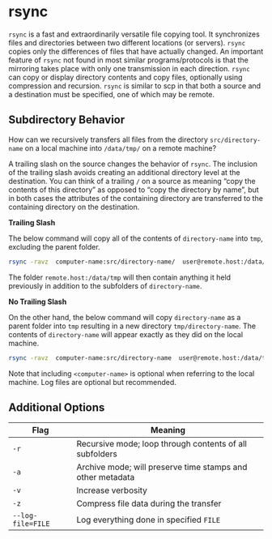# rsync

```rsync``` is a fast and extraordinarily versatile file copying tool. It synchronizes files and directories between two different locations (or servers). ```rsync``` copies only the differences of files that have actually changed. An important feature of ```rsync``` not found in most similar programs/protocols is that the mirroring takes place with only one transmission in each direction. ```rsync``` can copy or display directory contents and copy files, optionally using compression and recursion. ```rsync``` is similar to scp in that both a source and a destination must be specified, one of which may be remote. 

## Subdirectory Behavior

How can we recursively transfers all files from the directory ```src/directory-name``` on a local machine into ```/data/tmp/``` on a remote machine?

A trailing slash on the source changes the behavior of ```rsync```. The inclusion of the trailing slash avoids creating an additional directory level at the destination. You can think of a trailing `/` on a source as meaning “copy the contents of this directory” as opposed to “copy the directory by name”, but in both cases the attributes of the containing directory are transferred to the containing directory on the destination. 

**Trailing Slash**

The below command will copy all of the contents of ```directory-name``` into ```tmp```, excluding the parent folder.

```bash
rsync -ravz  computer-name:src/directory-name/  user@remote.host:/data/tmp --log-file=hpc-user-rsync.log 
```
The folder ```remote.host:/data/tmp``` will then contain anything it held previously in addition to the subfolders of ```directory-name```.

**No Trailing Slash**

On the other hand, the below command will copy ```directory-name``` as a parent folder into ```tmp``` resulting in a new directory ```tmp/directory-name```. The contents of ```directory-name``` will appear exactly as they did on the local machine. 

```bash
rsync -ravz  computer-name:src/directory-name  user@remote.host:/data/tmp --log-file=hpc-user-rsync.log 
```

Note that including ```<computer-name>``` is optional when referring to the local machine. Log files are optional but recommended.

## Additional Options

|Flag|Meaning|
|-|-|
|```-r```|Recursive mode; loop through contents of all subfolders|
|```-a```|Archive mode; will preserve time stamps and other metadata|
|```-v```|Increase verbosity|
|```-z```|Compress file data during the transfer|
|```--log-file=FILE```|Log everything done in specified ```FILE```|